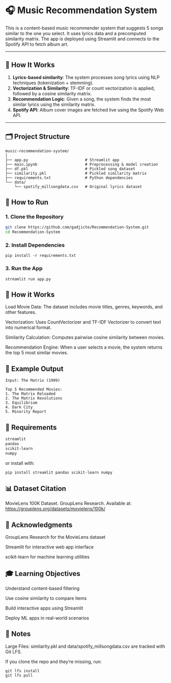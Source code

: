 # 🎧 Music Recommendation System

This is a content-based music recommender system that suggests 5 songs similar to the one you select. It uses lyrics data and a precomputed similarity matrix. The app is deployed using Streamlit and connects to the Spotify API to fetch album art.

---

## 🧠 How It Works

1. **Lyrics-based similarity**: The system processes song lyrics using NLP techniques (tokenization + stemming).
2. **Vectorization & Similarity**: TF-IDF or count vectorization is applied, followed by a cosine similarity matrix.
3. **Recommendation Logic**: Given a song, the system finds the most similar lyrics using the similarity matrix.
4. **Spotify API**: Album cover images are fetched live using the Spotify Web API.

---

## 🗂️ Project Structure

```text
music-recommendation-system/
│
├── app.py                         # Streamlit app
├── main.ipynb                     # Preprocessing & model creation
├── df.pkl                         # Pickled song dataset
├── similarity.pkl                 # Pickled similarity matrix
├── requirements.txt               # Python dependencies
└── data/
    └── spotify_millsongdata.csv   # Original lyrics dataset
```
## 🚀 How to Run

### 1. Clone the Repository

```bash
git clone https://github.com/gadjicte/Recommendation-System.git
cd Recommendation-System
```
### 2. Install Dependencies

```
pip install -r requirements.txt
```
### 3. Run the App

```
streamlit run app.py
```
## 🧠 How it Works

Load Movie Data: The dataset includes movie titles, genres, keywords, and other features.

Vectorization: Uses CountVectorizer and TF-IDF Vectorizer to convert text into numerical format.

Similarity Calculation: Computes pairwise cosine similarity between movies.

Recommendation Engine: When a user selects a movie, the system returns the top 5 most similar movies.

## 🧪 Example Output

```text
Input: The Matrix (1999)

Top 5 Recommended Movies:
1. The Matrix Reloaded
2. The Matrix Revolutions
3. Equilibrium
4. Dark City
5. Minority Report
```
## 🔧 Requirements

```bash
streamlit
pandas
scikit-learn
numpy
```
or install with:
```
pip install streamlit pandas scikit-learn numpy
```
## 📊 Dataset Citation
MovieLens 100K Dataset. GroupLens Research.
Available at: https://grouplens.org/datasets/movielens/100k/

## 🙌 Acknowledgments
GroupLens Research for the MovieLens dataset

Streamlit for interactive web app interface

scikit-learn for machine learning utilities

## 🎓 Learning Objectives
Understand content-based filtering

Use cosine similarity to compare items

Build interactive apps using Streamlit

Deploy ML apps in real-world scenarios

## 💾 Notes
Large Files: similarity.pkl and data/spotify_millsongdata.csv are tracked with Git LFS.

If you clone the repo and they’re missing, run:
```
git lfs install
git lfs pull
```
